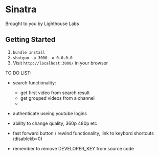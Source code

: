 Sinatra
=============

Brought to you by Lighthouse Labs

## Getting Started

1. `bundle install`
2. `shotgun -p 3000 -o 0.0.0.0`
3. Visit `http://localhost:3000/` in your browser

TO DO LIST:

- search functionality:
  - get first video from search result
  - get grouped videos from a channel
  - 
  
- authenticate useing youtube logins
- ability to change quality, 360p 480p etc
- fast forward button / rewind functionality, link to keybord shortcuts (disablekb=0)

- remember to remove DEVELOPER_KEY from source code
